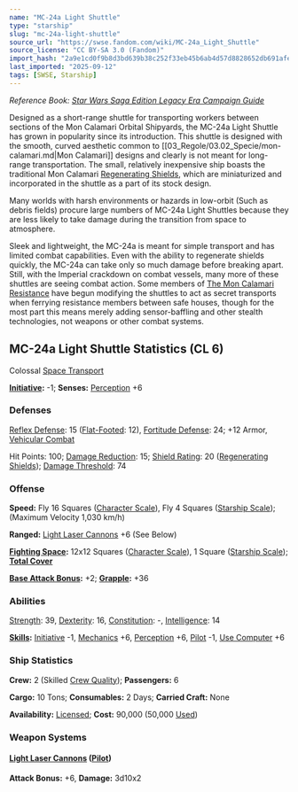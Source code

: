 ```yaml
---
name: "MC-24a Light Shuttle"
type: "starship"
slug: "mc-24a-light-shuttle"
source_url: "https://swse.fandom.com/wiki/MC-24a_Light_Shuttle"
source_license: "CC BY-SA 3.0 (Fandom)"
import_hash: "2a9e1cd0f9b8d3bd639b38c252f33eb45b6ab4d57d8828652db691afe919fe21"
last_imported: "2025-09-12"
tags: [SWSE, Starship]
---
```

*Reference Book: [Star Wars Saga Edition Legacy Era Campaign Guide](https://swse.fandom.com/wiki/Star_Wars_Saga_Edition_Legacy_Era_Campaign_Guide)*

Designed as a short-range shuttle for transporting workers between sections of the Mon Calamari Orbital Shipyards, the MC-24a Light Shuttle has grown in popularity since its introduction. This shuttle is designed with the smooth, curved aesthetic common to [[03_Regole/03.02_Specie/mon-calamari.md|Mon Calamari]] designs and clearly is not meant for long-range transportation. The small, relatively inexpensive ship boasts the traditional Mon Calamari [Regenerating Shields](https://swse.fandom.com/wiki/Regenerating_Shields), which are miniaturized and incorporated in the shuttle as a part of its stock design.

Many worlds with harsh environments or hazards in low-orbit (Such as debris fields) procure large numbers of MC-24a Light Shuttles because they are less likely to take damage during the transition from space to atmosphere.

Sleek and lightweight, the MC-24a is meant for simple transport and has limited combat capabilities. Even with the ability to regenerate shields quickly, the MC-24a can take only so much damage before breaking apart. Still, with the Imperial crackdown on combat vessels, many more of these shuttles are seeing combat action. Some members of [The Mon Calamari Resistance](https://swse.fandom.com/wiki/The_Mon_Calamari_Resistance) have begun modifying the shuttles to act as secret transports when ferrying resistance members between safe houses, though for the most part this means merely adding sensor-baffling and other stealth technologies, not weapons or other combat systems.

## MC-24a Light Shuttle Statistics (CL 6)
Colossal [Space Transport](https://swse.fandom.com/wiki/Space_Transport)

**[Initiative](https://swse.fandom.com/wiki/Initiative):** -1; **Senses:** [Perception](https://swse.fandom.com/wiki/Perception) +6
### Defenses
[Reflex Defense](https://swse.fandom.com/wiki/Reflex_Defense_(Vehicles)): 15 ([Flat-Footed](https://swse.fandom.com/wiki/Flat-Footed): 12), [Fortitude Defense](https://swse.fandom.com/wiki/Fortitude_Defense_(Vehicles)): 24; +12 Armor, [Vehicular Combat](https://swse.fandom.com/wiki/Vehicular_Combat)

Hit Points: 100; [Damage Reduction](https://swse.fandom.com/wiki/Damage_Reduction): 15; [Shield Rating](https://swse.fandom.com/wiki/Shield_Rating): 20 ([Regenerating Shields](https://swse.fandom.com/wiki/Regenerating_Shields)); [Damage Threshold](https://swse.fandom.com/wiki/Damage_Threshold_(Vehicles)): 74
### Offense
**Speed:** Fly 16 Squares ([Character Scale](https://swse.fandom.com/wiki/Character_Scale)), Fly 4 Squares ([Starship Scale](https://swse.fandom.com/wiki/Starship_Scale)); (Maximum Velocity 1,030 km/h)

**Ranged:** [Light Laser Cannons](https://swse.fandom.com/wiki/Light_Laser_Cannons) +6 (See Below)

**[Fighting Space](https://swse.fandom.com/wiki/Fighting_Space):** 12x12 Squares ([Character Scale](https://swse.fandom.com/wiki/Character_Scale)), 1 Square ([Starship Scale](https://swse.fandom.com/wiki/Starship_Scale)); **[Total Cover](https://swse.fandom.com/wiki/Total_Cover)**

**[Base Attack Bonus](https://swse.fandom.com/wiki/Base_Attack_Bonus):** +2; **[Grapple](https://swse.fandom.com/wiki/Grapple):** +36
### Abilities
[Strength](https://swse.fandom.com/wiki/Strength): 39, [Dexterity](https://swse.fandom.com/wiki/Dexterity): 16, [Constitution](https://swse.fandom.com/wiki/Constitution): -, [Intelligence](https://swse.fandom.com/wiki/Intelligence): 14

**[Skills](https://swse.fandom.com/wiki/Skills):** [Initiative](https://swse.fandom.com/wiki/Initiative) -1, [Mechanics](https://swse.fandom.com/wiki/Mechanics) +6, [Perception](https://swse.fandom.com/wiki/Perception) +6, [Pilot](https://swse.fandom.com/wiki/Pilot) -1, [Use Computer](https://swse.fandom.com/wiki/Use_Computer) +6
### Ship Statistics
**Crew:** 2 (Skilled [Crew Quality](https://swse.fandom.com/wiki/Crew_Quality)); **Passengers:** 6

**Cargo:** 10 Tons; **Consumables:** 2 Days; **Carried Craft:** None

**Availability:** [Licensed](https://swse.fandom.com/wiki/Licensed); **Cost:** 90,000 (50,000 [Used](https://swse.fandom.com/wiki/Used))
### Weapon Systems
#### **[Light Laser Cannons](https://swse.fandom.com/wiki/Light_Laser_Cannons) ([Pilot](https://swse.fandom.com/wiki/Pilot_(Vehicle_Combat)))**
**Attack Bonus:** +6, **Damage:** 3d10x2